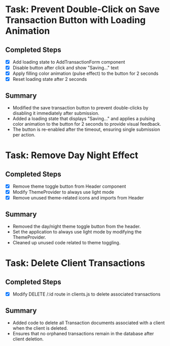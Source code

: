 # Task: Prevent Double-Click on Save Transaction Button with Loading Animation

## Completed Steps
- [x] Add loading state to AddTransactionForm component
- [x] Disable button after click and show "Saving..." text
- [x] Apply filling color animation (pulse effect) to the button for 2 seconds
- [x] Reset loading state after 2 seconds

## Summary
- Modified the save transaction button to prevent double-clicks by disabling it immediately after submission.
- Added a loading state that displays "Saving..." and applies a pulsing color animation to the button for 2 seconds to provide visual feedback.
- The button is re-enabled after the timeout, ensuring single submission per action.

# Task: Remove Day Night Effect

## Completed Steps
- [x] Remove theme toggle button from Header component
- [x] Modify ThemeProvider to always use light mode
- [x] Remove unused theme-related icons and imports from Header

## Summary
- Removed the day/night theme toggle button from the header.
- Set the application to always use light mode by modifying the ThemeProvider.
- Cleaned up unused code related to theme toggling.

# Task: Delete Client Transactions

## Completed Steps
- [x] Modify DELETE /:id route in clients.js to delete associated transactions

## Summary
- Added code to delete all Transaction documents associated with a client when the client is deleted.
- Ensures that no orphaned transactions remain in the database after client deletion.
